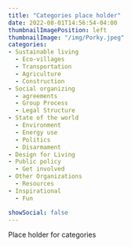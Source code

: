```yaml
---
title: "Categories place holder"
date: 2022-08-01T14:56:54-04:00
thumbnailImagePosition: left
thumbnailImage: "/img/Porky.jpeg"
categories:
- Sustainable living
  - Eco-villages
  - Transportation
  - Agriculture
  - Construction
- Social organizing
  - agreements
  - Group Process
  - Legal Structure
- State of the world
  - Environment
  - Energy use
  - Politics
  - Disarmament
- Design for Living
- Public policy
  - Get involved
- Other Organizations
  - Resources
- Inspirational
  - Fun

showSocial: false
---
```


Place holder for categories
